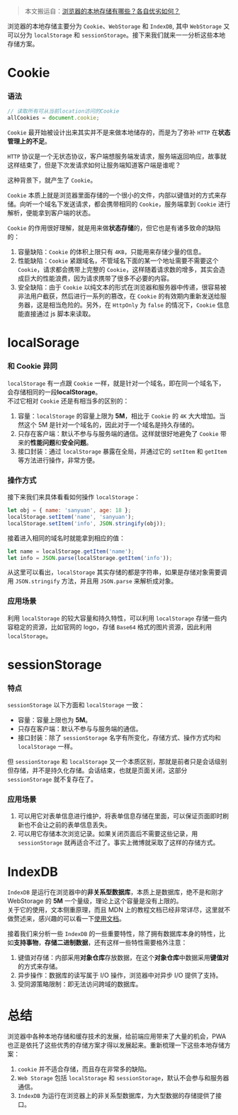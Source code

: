 > 本文搬运自：[浏览器的本地存储有哪些？各自优劣如何？](http://47.98.159.95/my_blog/blogs/perform/002.html)

浏览器的本地存储主要分为 `Cookie`、`WebStorage` 和 `IndexDB`, 其中 `WebStorage` 又可以分为 `localStorage` 和 `sessionStorage`。接下来我们就来一一分析这些本地存储方案。

# Cookie

### 语法

```js
// 读取所有可从当前location访问的Cookie
allCookies = document.cookie;
```

`Cookie` 最开始被设计出来其实并不是来做本地储存的，而是为了弥补 `HTTP` 在**状态管理上的不足**。

`HTTP` 协议是一个无状态协议，客户端想服务端发请求，服务端返回响应，故事就这样结束了，但是下次发请求如何让服务端知道客户端是谁呢？

这种背景下，就产生了 `Cookie`。

`Cookie` 本质上就是浏览器里面存储的一个很小的文件，内部以键值对的方式来存储。向听一个域名下发送请求，都会携带相同的 `Cookie`，服务端拿到 `Cookie` 进行解析，便能拿到客户端的状态。

`Cookie` 的作用很好理解，就是用来做**状态存储**的，但它也是有诸多致命的缺陷的：

1. 容量缺陷：`Cookie` 的体积上限只有 `4KB`，只能用来存储少量的信息。
2. 性能缺陷：`Cookie` 紧跟域名，不管域名下面的某一个地址需要不需要这个 `Cookie`，请求都会携带上完整的 `Cookie`，这样随着请求数的增多，其实会造成巨大的性能浪费，因为请求携带了很多不必要的内容。
3. 安全缺陷：由于 `Cookie` 以纯文本的形式在浏览器和服务器中传递，很容易被非法用户截获，然后进行一系列的篡改，在 `Cookie` 的有效期内重新发送给服务器，这是相当危险的。另外，在 `HttpOnly` 为 `false` 的情况下，`Cookie` 信息能直接通过 js 脚本来读取。

# localSorage

### 和 Cookie 异同

`localStorage` 有一点跟 `Cookie` 一样，就是针对一个域名，即在同一个域名下，会存储相同的一段**localStorage**。  
不过它相对 `Cookie` 还是有相当多的区别的：

1. 容量：`localStorage` 的容量上限为 **5M**，相比于 `Cookie` 的 `4K` 大大增加。当然这个 5M 是针对一个域名的，因此对于一个域名是持久存储的。
2. 只存在客户端：默认不参与与服务端的通信。这样就很好地避免了 `Cookie` 带来的**性能问题**和**安全问题**。
3. 接口封装：通过 `localStorage` 暴露在全局，并通过它的 `setItem` 和 `getItem` 等方法进行操作，非常方便。

### 操作方式

接下来我们来具体看看如何操作 `localStorage`：

```js
let obj = { name: 'sanyuan', age: 18 };
localStorage.setItem('name', 'sanyuan');
localStorage.setItem('info', JSON.stringify(obj));
```

接着进入相同的域名时就能拿到相应的值：

```js
let name = localStorage.getItem('name');
let info = JSON.parse(localStorage.getItem('info'));
```

从这里可以看出，`localStorage` 其实存储的都是字符串，如果是存储对象需要调用 `JSON.stringify` 方法，并且用 `JSON.parse` 来解析成对象。

### 应用场景

利用 `localStorage` 的较大容量和持久特性，可以利用 `localStorage` 存储一些内容稳定的资源，比如官网的 logo，存储 `Base64` 格式的图片资源，因此利用 `localStorage`。

# sessionStorage

### 特点

`sessionStorage` 以下方面和 `localStorage` 一致：

- 容量：容量上限也为 **5M**。
- 只存在客户端：默认不参与与服务端的通信。
- 接口封装：除了 `sessionStorage` 名字有所变化，存储方式、操作方式均和 `localStorage` 一样。

但 `sessionStorage` 和 `localStorage` 又一个本质区别，那就是前者只是会话级别但存储，并不是持久化存储。会话结束，也就是页面关闭，这部分 `sessionStorage` 就不复存在了。

### 应用场景

1. 可以用它对表单信息进行维护，将表单信息存储在里面，可以保证页面即时刷新也不会让之前的表单信息丢失。
2. 可以用它存储本次浏览记录。如果关闭页面后不需要这些记录，用 `sessionStorage` 就再适合不过了。事实上微博就采取了这样的存储方式。

# IndexDB

`IndexDB` 是运行在浏览器中的**非关系型数据库**，本质上是数据库，绝不是和刚才 WebStorage 的 **5M** 一个量级，理论上这个容量是没有上限的。  
关于它的使用，文本侧重原理，而且 MDN 上的教程文档已经非常详尽，这里就不做赘述来，感兴趣的可以看一下[使用文档](https://developer.mozilla.org/zh-CN/docs/Web/API/IndexedDB_API/Using_IndexedDB)。

接着我们来分析一些 `IndexDB` 的一些重要特性，除了拥有数据库本身的特性，比如**支持事物**，**存储二进制数据**，还有这样一些特性需要格外注意：

1. 键值对存储：内部采用**对象仓库**存放数据，在这个**对象仓库**中数据采用**键值对**的方式来存储。
2. 异步操作：数据库的读写属于 I/O 操作，浏览器中对异步 I/O 提供了支持。
3. 受同源策略限制：即无法访问跨域的数据库。

# 总结

浏览器中各种本地存储和缓存技术的发展，给前端应用带来了大量的机会，PWA 也正是依托了这些优秀的存储方案才得以发展起来。重新梳理一下这些本地存储方案：

1. `cookie` 并不适合存储，而且存在非常多的缺陷。
2. `Web Storage` 包括 `localStorage` 和 `sessionStorage`，默认不会参与和服务器通信。
3. `IndexDB` 为运行在浏览器上的非关系型数据库，为大型数据的存储提供了接口。
